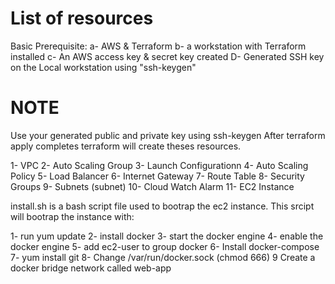 # List of resources 
Basic Prerequisite:
a- AWS & Terraform
b- a workstation with Terraform installed
c- An AWS access key & secret key created 
D- Generated SSH key on the Local workstation using "ssh-keygen"


# NOTE
Use your generated public and private key using ssh-keygen
After terraform apply completes terraform will create theses resources.

1- VPC
2- Auto Scaling Group
3- Launch Configurationn
4- Auto Scaling Policy
5- Load Balancer
6- Internet Gateway
7- Route Table
8- Security Groups
9- Subnets (subnet)
10- Cloud Watch Alarm
11- EC2 Instance


install.sh is a bash script file used to bootrap the ec2 instance. This srcipt will bootrap the instance with:

1- run yum update 
2- install docker
3- start the docker engine
4- enable the docker engine
5- add ec2-user to group docker 
6- Install docker-compose 
7- yum install  git
8- Change  /var/run/docker.sock (chmod 666)
9 Create a docker bridge network called web-app
